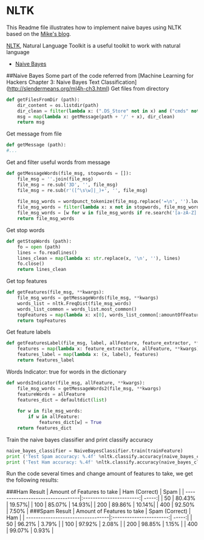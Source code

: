 # NLTK
This Readme file illustrates how to implement naive bayes using NLTK based on the [Mike's blog](https://xyclade.github.io/MachineLearning/). 

[NLTK](http://www.nltk.org/), Natural Language Toolkit is a useful toolkit to work with natural language
* [Naive Bayes](#naive-bayes)

##Naive Bayes
Some part of the code referred from [Machine Learning for Hackers Chapter 3: Naive Bayes Text Classification] (http://slendermeans.org/ml4h-ch3.html)
Get files from directory
```python
def getFilesFromDir (path):
    dir_content = os.listdir(path)
    dir_clean = filter(lambda x: (".DS_Store" not in x) and ("cmds" not in x), dir_content)
    msg = map(lambda x: getMessage(path + '/' + x), dir_clean)
    return msg
```
Get message from file
```python
def getMessage (path):
#...
```
Get and filter useful words from message
```python
def getMessageWords(file_msg, stopwords = []):
    file_msg = ''.join(file_msg)
    file_msg = re.sub('3D', '', file_msg)
    file_msg = re.sub(r'([^\s\w]|_)+', '', file_msg)
    
    file_msg_words = wordpunct_tokenize(file_msg.replace('=\n', '').lower())
    file_msg_words = filter(lambda x: x not in stopwords, file_msg_words)
    file_msg_words = [w for w in file_msg_words if re.search('[a-zA-Z]', w) and len(w) > 1]
    return file_msg_words
```
Get stop words
```python
def getStopWords (path):
    fo = open (path)
    lines = fo.readlines()
    lines_clean = map(lambda x: str.replace(x, '\n', ''), lines)
    fo.close()
    return lines_clean
```
Get top features
```python
def getFeatures(file_msg, **kwargs):
    file_msg_words = getMessageWords(file_msg, **kwargs)
    words_list = nltk.FreqDist(file_msg_words)
    words_list_common = words_list.most_common()
    topFeatures = map(lambda x: x[0], words_list_common[:amountOfFeaturesPerSet])
    return topFeatures
```
Get feature labels
```python
def getFeaturesLabel(file_msg, label, allFeature, feature_extractor, **kwargs):
    features = map(lambda x: feature_extractor(x, allFeature, **kwargs), file_msg)
    features_label = map(lambda x: (x, label), features)
    return features_label
```
Words Indicator: true for words in the dictionary
```python
def wordsIndicator(file_msg, allFeature, **kwargs):
    file_msg_words = getMessageWords2(file_msg, **kwargs)
    featureWords = allFeature
    features_dict = defaultdict(list)
    
    for w in file_msg_words:
        if w in allFeature:
            features_dict[w] = True
    return features_dict
```
Train the naive bayes classifier and print classify accuracy
```python
naive_bayes_classifier = NaiveBayesClassifier.train(trainFeature)
print ('Test Spam accuracy: %.4f' %nltk.classify.accuracy(naive_bayes_classifier, spamTestFeature))
print ('Test Ham accuracy: %.4f' %nltk.classify.accuracy(naive_bayes_classifier, hamTestFeature))
```
Run the code several times and change amount of features to take, we get the following results:

###Ham Result
| Amount of Features to take        | Ham (Correct)           | Spam  |
| ----------------------------------|:-----------------------:| -----:|
| 50                                | 80.43%                  | 19.57%|
| 100                               | 85.07%                  | 14.93%|
| 200                               | 89.86%                  | 10.14%|
| 400                               | 92.50%                  | 7.50% |
###Spam Result
| Amount of Features to take        | Spam (Correct)          | Ham   |
| ----------------------------------|:-----------------------:| -----:|
| 50                                | 96.21%                  | 3.79% |
| 100                               | 97.92%                  | 2.08% |
| 200                               | 98.85%                  | 1.15% |
| 400                               | 99.07%                  | 0.93% |